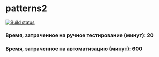 # patterns2
[![Build status](https://ci.appveyor.com/api/projects/status/sq2w768apx0syek7?svg=true)](https://ci.appveyor.com/project/Sabbotage-cmd/patterns2)

### Время, затраченное на ручное тестирование (минут): 20
### Время, затраченное на автоматизацию (минут): 600
